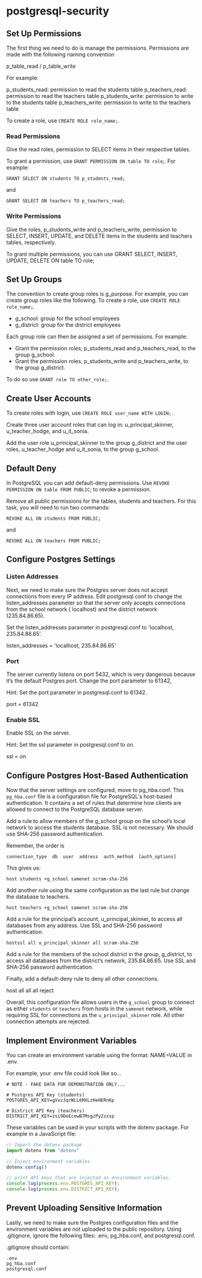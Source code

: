 # postgresql-security

## Set Up Permissions

The first thing we need to do is manage the permissions. Permissions are made with the following naming convention

p_table_read / p_table_write

For example:

p_students_read: permission to read the students table
p_teachers_read: permission to read the teachers table
p_students_write: permission to write to the students table
p_teachers_write: permission to write to the teachers table

To create a role, use `CREATE ROLE role_name;`.

### Read Permissions

Give the read roles, permission to SELECT items in their respective tables.

To grant a permission, use `GRANT PERMISSION ON table TO role`;. For example:

`GRANT SELECT ON students TO p_students_read;`

and

`GRANT SELECT ON teachers TO p_teachers_read;`

### Write Permissions

Give the roles, p_students_write and p_teachers_write, permission to SELECT, INSERT, UPDATE, and DELETE items in the students and teachers tables, respectively.

To grant multiple permissions, you can use GRANT SELECT, INSERT, UPDATE, DELETE ON table TO role;

## Set Up Groups

The convention to create group roles is g_purpose. For example, you can create group roles like the following. To create a role, use `CREATE ROLE role_name;`.

- g_school: group for the school employees
- g_district: group for the district employees

Each group role can then be assigned a set of permissions. For example:

- Grant the permission roles, p_students_read and p_teachers_read, to the group g_school.
- Grant the permission roles, p_students_write and p_teachers_write, to the group g_district.

To do so use `GRANT role TO other_role;`.

## Create User Accounts

To create roles with login, use `CREATE ROLE user_name WITH LOGIN;.`

Create three user account roles that can log in: u_principal_skinner, u_teacher_hodge, and u_it_sonia.

Add the user role u_principal_skinner to the group g_district and the user roles, u_teacher_hodge and u_it_sonia, to the group g_school.

## Default Deny

In PostgreSQL you can add default-deny permissions. Use `REVOKE PERMISSION ON table FROM PUBLIC`; to revoke a permission.

Remove all public permissions for the tables, students and teachers. For this task, you will need to run two commands:

`REVOKE ALL ON students FROM PUBLIC;`

and

`REVOKE ALL ON teachers FROM PUBLIC;`

## Configure Postgres Settings

### Listen Addresses

Next, we need to make sure the Postgres server does not accept connections from every IP address. Edit postgresql.conf to change the listen_addresses parameter so that the server only accepts connections from the school network ( localhost) and the district network (235.84.86.65).

Set the listen_addresses parameter in postgresql.conf to 'localhost, 235.84.86.65'.

listen_addresses = 'localhost, 235.84.86.65'

### Port

The server currently listens on port 5432, which is very dangerous because it’s the default Postgres port. Change the port parameter to 61342,

Hint: Set the port parameter in postgresql.conf to 61342.

port = 61342

### Enable SSL

Enable SSL on the server.

Hint: Set the ssl parameter in postgresql.conf to on.

ssl = on

## Configure Postgres Host-Based Authentication

Now that the server settings are configured, move to pg_hba.conf. This `pg_hba.conf` file is a configuration file for PostgreSQL's host-based authentication. It contains a set of rules that determine how clients are allowed to connect to the PostgreSQL database server.

Add a rule to allow members of the g_school group on the school’s local network to access the students database. SSL is not necessary. We should use SHA-256 password authentication.

Remember, the order is

`connection_type  db  user  address  auth_method  [auth_options]`

This gives us:

`host students +g_school samenet scram-sha-256`

Add another rule using the same configuration as the last rule but change the database to teachers.

`host teachers +g_school samenet scram-sha-256`

Add a rule for the principal’s account, u_principal_skinner, to access all databases from any address. Use SSL and SHA-256 password authentication.

`hostssl all u_principal_skinner all scram-sha-256`

Add a rule for the members of the school district in the group, g_district, to access all databases from the district’s network, 235.84.86.65. Use SSL and SHA-256 password authentication.

Finally, add a default-deny rule to deny all other connections.

host all all all reject

Overall, this configuration file allows users in the `g_school` group to connect as either `students` or `teachers` from hosts in the `samenet` network, while requiring SSL for connections as the `u_principal_skinner` role. All other connection attempts are rejected.

## Implement Environment Variables

You can create an environment variable using the format: NAME=VALUE in .env.

For example, your .env file could look like so...

```dotenv
# NOTE - FAKE DATA FOR DEMONSTRATION ONLY...

# Postgres API Key (students)
POSTGRES_API_KEY=gVvzJqrWLL6MXLzHeHERnKp

# District API Key (teachers)
DISTRICT_API_KEY=zsi9DeEcewB7MsgzPy2zxsp
```

These variables can be used in your scripts with the dotenv package. For example in a JavaScript file:

```JavaScript
// Import the dotenv package
import dotenv from "dotenv"

// Inject environment variables
dotenv.config()

// print API keys that are injected as environment variables.
console.log(process.env.POSTGRES_API_KEY);
console.log(process.env.DISTRICT_API_KEY);

```

## Prevent Uploading Sensitive Information

Lastly, we need to make sure the Postgres configuration files and the environment variables are not uploaded to the public repository. Using .gitignore, ignore the following files: .env, pg_hba.conf, and postgresql.conf.

.gitignore should contain:

```.gitignore
.env
pg_hba.conf
postgresql.conf
```
